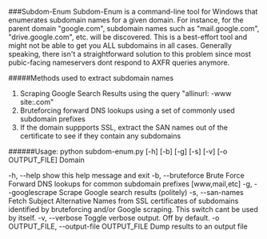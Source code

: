 ###Subdom-Enum 
Subdom-Enum is a command-line tool for Windows that enumerates subdomain names for a given domain. For instance, for the parent domain "google.com", subdomain names such as "mail.google.com", "drive.google.com", etc. will be discovered. This is a best-effort tool and might not be able to get you ALL subdomains in all cases. Generally speaking, there isn't a straightforward solution to this problem since most pubic-facing nameservers dont respond to AXFR queries anymore.

#####Methods used to extract subdomain names
1) Scraping Google Search Results using the query "allinurl: -www site:<Domain>.com"
2) Bruteforcing forward DNS lookups using a set of commonly used subdomain prefixes
3) If the domain suppports SSL, extract the SAN names out of the certificate to see if they contain any subdomains

######Usage: 
python subdom-enum.py [-h] [-b] [-g] [-s] [-v] [-o OUTPUT_FILE] Domain

-h, --help		show this help message and exit
-b, --bruteforce	Brute Force Forward DNS lookups for common subdomain prefixes [www,mail,etc]
-g, --googlescrape	Scrape Google search results (politely)
-s, --san-names	Fetch Subject Alternative Names from SSL certificates of subdomains identified by bruteforcing and/or Google scraping. This switch cant be used by itself.
-v, --verbose	Toggle verbose output. Off by default.
-o OUTPUT_FILE, --output-file OUTPUT_FILE	Dump results to an output file